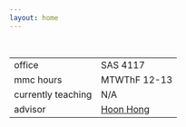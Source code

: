 ```yaml
---
layout: home
---
```



<div class="bio">
<br />
<table class="landing">
<tr>
   <td>office</td>
   <td>SAS 4117</td>
</tr>
<tr>
   <td>mmc hours</td>
   <td>MTWThF 12-13</td>
</tr>
<tr>
   <td>currently teaching</td>
   <td>N/A</td>
</tr>
<tr>
   <td>advisor</td>
   <td><a href="https://hong.math.ncsu.edu/" target="_blank">Hoon Hong</a></td>
</tr>
</table>
</div>

